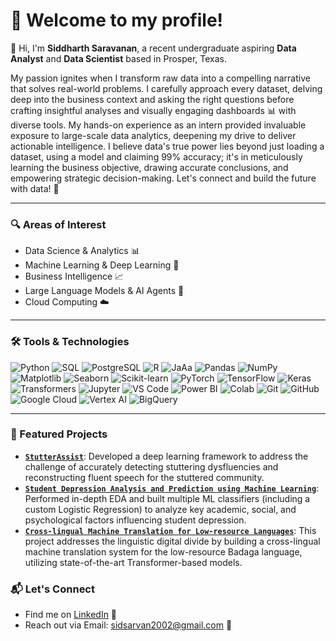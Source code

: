 # 👋 Welcome to my profile!

👋 Hi, I'm **Siddharth Saravanan**, a recent undergraduate aspiring **Data Analyst** and **Data Scientist** based in Prosper, Texas. 

My passion ignites when I transform raw data into a compelling narrative that solves real-world problems. I carefully approach every dataset, delving deep into the business context and asking the right questions before crafting insightful analyses and visually engaging dashboards 📊 with diverse tools. My hands-on experience as an intern provided invaluable exposure to large-scale data analytics, deepening my drive to deliver actionable intelligence. I believe data's true power lies beyond just loading a dataset, using a model and claiming 99% accuracy; it's in meticulously learning the business objective, drawing accurate conclusions, and empowering strategic decision-making. Let's connect and build the future with data! 🤝

---

### 🔍 Areas of Interest
-   Data Science & Analytics 📊
-   Machine Learning & Deep Learning 🧠
-   Business Intelligence 📈
-   Large Language Models & AI Agents 🤖
-   Cloud Computing ☁️
  
---

### 🛠️ Tools & Technologies
<p align="left">
    <img src="https://img.shields.io/badge/Python-3776AB?style=flat-square&logo=python&logoColor=white" alt="Python">
    <img src="https://img.shields.io/badge/MySQL-4479A1?style=flat-square&logo=mysql&logoColor=white" alt="SQL">
    <img src="https://img.shields.io/badge/PostgreSQL-336791?style=flat-square&logo=postgresql&logoColor=white" alt="PostgreSQL">
    <img src="https://img.shields.io/badge/R-276DC3?style=flat-square&logo=r&logoColor=white" alt="R">
    <img src="https://img.shields.io/badge/Java-007396?style=flat-square&logo=java&logoColor=white" alt="JaAa">
    <img src="https://img.shields.io/badge/Pandas-150458?style=flat-square&logo=pandas&logoColor=white" alt="Pandas">
    <img src="https://img.shields.io/badge/NumPy-013243?style=flat-square&logo=numpy&logoColor=white" alt="NumPy">
    <img src="https://img.shields.io/badge/Matplotlib-000000?style=flat-square&logo=matplotlib&logoColor=white" alt="Matplotlib">
    <img src="https://img.shields.io/badge/Seaborn-3B9EFF?style=flat-square&logo=seaborn&logoColor=white" alt="Seaborn">
    <img src="https://img.shields.io/badge/Scikit--learn-F7931E?style=flat-square&logo=scikit-learn&logoColor=white" alt="Scikit-learn">
    <img src="https://img.shields.io/badge/PyTorch-EE4C2C?style=flat-square&logo=pytorch&logoColor=white" alt="PyTorch">
    <img src="https://img.shields.io/badge/TensorFlow-FF6F00?style=flat-square&logo=tensorflow&logoColor=white" alt="TensorFlow">
    <img src="https://img.shields.io/badge/Keras-D00000?style=flat-square&logo=keras&logoColor=white" alt="Keras">
    <img src="https://img.shields.io/badge/Transformers-000000?style=flat-square&logo=huggingface&logoColor=white" alt="Transformers">
    <img src="https://img.shields.io/badge/Jupyter-F37626?style=flat-square&logo=jupyter&logoColor=white" alt="Jupyter">
    <img src="https://img.shields.io/badge/VSCode-007ACC?style=flat-square&logo=visualstudiocode&logoColor=white" alt="VS Code">
    <img src="https://img.shields.io/badge/Power BI-F2C811?style=flat-square&logo=power-bi&logoColor=white" alt="Power BI">
    <img src="https://img.shields.io/badge/Colab-F9AB00?style=flat-square&logo=googlecolab&logoColor=white" alt="Colab">
    <img src="https://img.shields.io/badge/Git-F05032?style=flat-square&logo=git&logoColor=white" alt="Git">
    <img src="https://img.shields.io/badge/GitHub-181717?style=flat-square&logo=github&logoColor=white" alt="GitHub">
    <img src="https://img.shields.io/badge/Google_Cloud_Platform-4285F4?style=flat-square&logo=googlecloud&logoColor=white" alt="Google Cloud">
    <img src="https://img.shields.io/badge/Vertex_AI-4285F4?style=flat-square&logo=googlecloud&logoColor=white" alt="Vertex AI">
    <img src="https://img.shields.io/badge/BigQuery-4285F4?style=flat-square&logo=googlecloud&logoColor=white" alt="BigQuery">
</p>

---
<!--
### 📌 Featured Projects
- [`canmanage`](https://github.com/Siddharth-Saravanan/canmanage): A full-stack task management app built as part of an academic project; deployed on Vercel
  
- [`Cross-lingual Translation`](https://github.com/Siddharth-Saravanan/Cross-lingual-Translation-using-Transformer-Models-English-and-Badaga): Transformer-based approach for English ↔ Badaga language translation
  
- [`Nand2Tetris Logic Simulation`](https://github.com/Siddharth-Saravanan/Simulation-of-Logic-Gates-using-Nand2Tetris-16-bit-HACK-CPU): Logic gate simulation using a 16-bit HACK CPU architecture

---
-->

### 📌 Featured Projects

-   **[`StutterAssist`](https://github.com/Siddharth-Saravanan/StutterAssist)**:
Developed a deep learning framework to address the challenge of accurately detecting stuttering dysfluencies and reconstructing fluent speech for the stuttered community.
-   **[`Student Depression Analysis and Prediction using Machine Learning`](https://github.com/Siddharth-Saravanan/Student_Depression_Analysis_and_Prediction_using_Machine_Learning)**:
Performed in-depth EDA and built multiple ML classifiers (including a custom Logistic Regression) to analyze key academic, social, and psychological factors influencing student depression.
-   **[`Cross-lingual Machine Translation for Low-resource Languages`](https://github.com/Siddharth-Saravanan/Retail-Stores-Pricing-Optimization/blob/main/README.md)**:
This project addresses the linguistic digital divide by building a cross-lingual machine translation system for the low-resource Badaga language, utilizing state-of-the-art Transformer-based models.

### 📬 Let's Connect
- Find me on [LinkedIn](https://www.linkedin.com/in/sidsarvan/) 💼<!-- replace -->
- Reach out via Email: [sidsarvan2002@gmail.com](mailto:sidsarvan2002@gmail.com) 📧 <!-- replace -->
